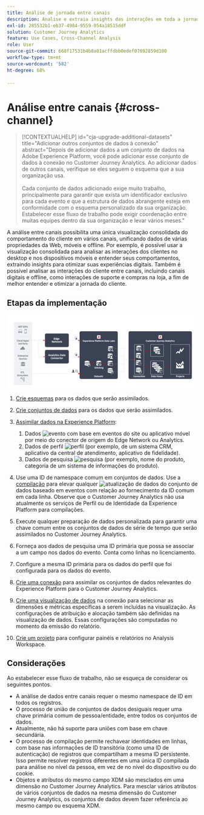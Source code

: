 ```yaml
---
title: Análise de jornada entre canais
description: Analise e extraia insights das interações em toda a jornada do cliente.
exl-id: 285532b1-eb37-4984-9559-054a18515ddf
solution: Customer Journey Analytics
feature: Use Cases, Cross-Channel Analysis
role: User
source-git-commit: 668f17531b4b8a01acffdbb0edef07092859d100
workflow-type: tm+mt
source-wordcount: '582'
ht-degree: 68%

---
```


# Análise entre canais {#cross-channel}

<!-- markdownlint-disable MD034 -->

>[!CONTEXTUALHELP]
>id="cja-upgrade-additional-datasets"
>title="Adicionar outros conjuntos de dados à conexão"
>abstract="Depois de adicionar dados a um conjunto de dados na Adobe Experience Platform, você pode adicionar esse conjunto de dados à conexão no Customer Journey Analytics. Ao adicionar dados de outros canais, verifique se eles seguem o esquema que a sua organização usa.<br><br>Cada conjunto de dados adicionado exige muito trabalho, principalmente para garantir que exista um identificador exclusivo para cada evento e que a estrutura de dados abrangente esteja em conformidade com o esquema personalizado da sua organização. Estabelecer esse fluxo de trabalho pode exigir coordenação entre muitas equipes dentro da sua organização e levar vários meses."

<!-- markdownlint-enable MD034 -->

A análise entre canais possibilita uma única visualização consolidada do comportamento do cliente em vários canais, unificando dados de várias propriedades da Web, móveis e offline. Por exemplo, é possível usar a visualização consolidada para analisar as interações dos clientes no desktop e nos dispositivos móveis e entender seus comportamentos, extraindo insights para otimizar suas experiências digitais. Também é possível analisar as interações do cliente entre canais, incluindo canais digitais e offline, como interações de suporte e compras na loja, a fim de melhor entender e otimizar a jornada do cliente.

## Etapas da implementação

![Fluxo de etapas de implementação conforme descrito nesta seção.](../assets/cca-architecture.png)

1. [Crie esquemas](https://experienceleague.adobe.com/docs/experience-platform/xdm/tutorials/create-schema-ui.html?lang=pt-BR) para os dados que serão assimilados.
1. [Crie conjuntos de dados](https://experienceleague.adobe.com/docs/platform-learn/tutorials/data-ingestion/create-datasets-and-ingest-data.html?lang=pt-BR) para os dados que serão assimilados.
1. [Assimilar dados na Experience Platform](https://experienceleague.adobe.com/docs/platform-learn/tutorials/data-ingestion/understanding-data-ingestion.html?lang=pt-BR):
   1. Dados ![evento](https://spectrum.adobe.com/static/icons/workflow_18/Smock_Events_18_N.svg) com base em eventos do site ou aplicativo móvel por meio do conector de origem do Edge Network ou Analytics.
   2. Dados de perfil ![perfil](https://spectrum.adobe.com/static/icons/workflow_18/Smock_User_18_N.svg) (por exemplo, de um sistema CRM, aplicativo da central de atendimento, aplicativo de fidelidade).
   3. Dados de pesquisa ![pesquisa](https://spectrum.adobe.com/static/icons/workflow_18/Smock_Search_18_N.svg) (por exemplo, nome do produto, categoria de um sistema de informações do produto).

1. Use uma ID de namespace comum em conjuntos de dados. Use a [compilação](../../stitching/overview.md) para elevar qualquer ![atualização de dados](https://spectrum.adobe.com/static/icons/workflow_18/Smock_DataRefresh_18_N.svg) do conjunto de dados baseado em eventos com relação ao fornecimento da ID comum em cada linha. Observe que o Customer Journey Analytics não usa atualmente os serviços de Perfil ou de Identidade da Experience Platform para compilações.
1. Execute qualquer preparação de dados personalizada para garantir uma chave comum entre os conjuntos de dados de série de tempo que serão assimilados no Customer Journey Analytics.
1. Forneça aos dados de pesquisa uma ID primária que possa se associar a um campo nos dados do evento. Conta como linhas no licenciamento.
1. Configure a mesma ID primária para os dados do perfil que foi configurada para os dados do evento.
1. [Crie uma conexão](../../connections/overview.md) para assimilar os conjuntos de dados relevantes do Experience Platform para o Customer Journey Analytics.
1. [Crie uma visualização de dados](/help/data-views/create-dataview.md) na conexão para selecionar as dimensões e métricas específicas a serem incluídas na visualização. As configurações de atribuição e alocação também são definidas na visualização de dados. Essas configurações são computadas no momento da emissão do relatório.
1. [Crie um projeto](/help/analysis-workspace/home.md) para configurar painéis e relatórios no Analysis Workspace.

## Considerações

Ao estabelecer esse fluxo de trabalho, não se esqueça de considerar os seguintes pontos.

* A análise de dados entre canais requer o mesmo namespace de ID em todos os registros.
* O processo de união de conjuntos de dados desiguais requer uma chave primária comum de pessoa/entidade, entre todos os conjuntos de dados.
* Atualmente, não há suporte para uniões com base em chave secundária.
* O processo de compilação permite rechavear identidades em linhas, com base nas informações de ID transitória (como uma ID de autenticação) de registros que compartilham a mesma ID persistente. Isso permite resolver registros diferentes em uma única ID compilada para análise no nível da pessoa, em vez de no nível do dispositivo ou do cookie.
* Objetos e atributos do mesmo campo XDM são mesclados em uma dimensão no Customer Journey Analytics. Para mesclar vários atributos de vários conjuntos de dados na mesma dimensão do Customer Journey Analytics, os conjuntos de dados devem fazer referência ao mesmo campo ou esquema XDM.

